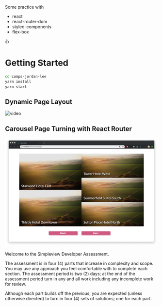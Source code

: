 Some practice with

- react
- react-router-dom
- styled-components
- flex-box

👍

# Getting Started

```bash
cd comps-jordan-lee
yarn install
yarn start
```

## Dynamic Page Layout

![video](./imgs/sv-video.gif)

## Carousel Page Turning with React Router

![image](./imgs/sv.png)

Welcome to the Simpleview Developer Assessment.

The assessment is in four (4) parts that increase in complexity and scope. You may use any approach you feel comfortable with to complete each section. The assessment period is two (2) days; at the end of the assessment period turn in any and all work including any incomplete work for review.

Although each part builds off the previous, you are expected (unless otherwise directed) to turn in four (4) sets of solutions; one for each part.
